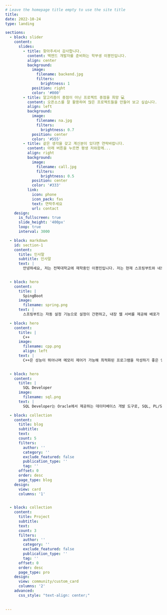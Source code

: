 ```yaml
---
# Leave the homepage title empty to use the site title
title:
date: 2022-10-24
type: landing

sections:
  - block: slider
    content:
      slides:
        - title: 찾아주셔서 감사합니다.
          content: 백엔드 개발자를 준비하는 학부생 이봉민입니다.
          align: center
          background:
            image:
              filename: backend.jpg
              filters:
                brightness: 1
            position: right
            color: '#000'
        - title: 알고리즘이 중점이 아닌 프로젝트 중점을 희망 💻
          content: 오픈소스를 잘 활용하여 많은 프로젝트들을 만들어 보고 싶습니다.
          align: left
          background:
            image:
              filename: na.jpg
              filters:
                brightness: 0.7
            position: center
            color: '#555'
        - title: 같은 생각을 갖고 계신분이 있다면 연락바랍니다.
          content: 아래 버튼을 누르면 평생 저와함께...
          align: right
          background:
            image:
              filename: call.jpg
              filters:
                brightness: 0.5
            position: center
            color: '#333'
          link:
            icon: phone
            icon_pack: fas
            text: 연락주세요
            url: contact
    design:
      is_fullscreen: true
      slide_height: '400px'
      loop: true
      interval: 3000

  - block: markdown
    id: section-1
    content:
      title: 인사말
      subtitle: 인사말
      text: |
        안녕하세요, 저는 전북대학교에 재학중인 이봉민입니다. 저는 현재 스프링부트와 네트워크에 대해서 공부를 하고 있는 중이며, 가장 자신있는 언어는 C++입니다. 현재 USB 이슈로 프로젝트 코드들을 업로드를 하지 못하여 사죄의 말씀을 드립니다. 최대한 빠른 시일 내에 업로드하겠습니다.
        

  - block: hero
    content:
      title: |
        SpingBoot 
      image:
        filename: spring.png
      text: |
        스프링부트는 자동 설정 기능으로 설정이 간편하고, 내장 웹 서버를 제공해 배포가 쉽습니다. 또한, 마이크로서비스 아키텍처 개발에 적합하며 대규모 커뮤니티의 지원을 받을 수 있습니다.

  - block: hero
    content:
      title: |
        C++ 
      image:
        filename: cpp.png
        align: left
      text: |
        C++은 성능이 뛰어나며 메모리 제어가 가능해 최적화된 프로그램을 작성하기 좋은 언어입니다.
          

  - block: hero
    content:
      title: |
        SQL Developer
      image:
        filename: sql.png
      text: |
        SQL Developer는 Oracle에서 제공하는 데이터베이스 개발 도구로, SQL, PL/SQL 작업을 쉽게 수행할 수 있도록 도와줍니다. SQL 쿼리 실행, 데이터베이스 객체 관리, 디버깅 기능 등을 제공하여 데이터베이스 개발자 및 관리자에게 유용한 기능을 제공합니다.

  - block: collection
    content:
      title: blog
      subtitle:
      text:
      count: 5
      filters:
        author: ''
        category: ''
        exclude_featured: false
        publication_type: ''
        tag: ''
      offset: 0
      order: desc
      page_type: blog
    design:
      view: card
      columns: '1' 
          

  - block: collection
    content:
      title: Project
      subtitle:
      text:
      count: 3
      filters:
        author: ''
        category: ''
        exclude_featured: false
        publication_type: ''
        tag: ''
      offset: 0
      order: desc
      page_type: pro
    design:
      view: community/custom_card
      columns: '2'
    advanced:
      css_style: "text-align: center;"    
      
       
---
```


